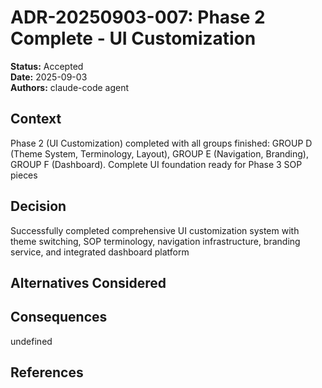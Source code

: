 # ADR-20250903-007: Phase 2 Complete - UI Customization

**Status:** Accepted  
**Date:** 2025-09-03  
**Authors:** claude-code agent  

## Context

Phase 2 (UI Customization) completed with all groups finished: GROUP D (Theme System, Terminology, Layout), GROUP E (Navigation, Branding), GROUP F (Dashboard). Complete UI foundation ready for Phase 3 SOP pieces

## Decision

Successfully completed comprehensive UI customization system with theme switching, SOP terminology, navigation infrastructure, branding service, and integrated dashboard platform

## Alternatives Considered



## Consequences

undefined

## References


